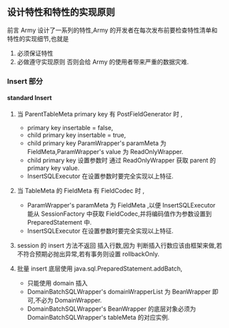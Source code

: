 
## 设计特性和特性的实现原则
前言 
Army 设计了一系列的特性,Army 的开发者在每次发布前要检查特性清单和特性的实现细节,也就是
1. 必须保证特性
2. 必做遵守实现原则
否则会给 Army 的使用者带来严重的数据灾难.

### Insert 部分
#### standard Insert
1. 当 ParentTableMeta primary key 有 PostFieldGenerator 时 ,
    * primary key insertable = false,
    * child primary key insertable = true,
    * child primary key ParamWrapper's paramMeta 为 FieldMeta,ParamWrapper's value 为 ReadOnlyWrapper.
    * child primary key 设置参数时 通过 ReadOnlyWrapper 获取 parent 的 primary key value.
    * InsertSQLExecutor 在设置参数时要完全实现以上特征.
    
2. 当 TableMeta  的 FieldMeta 有 FieldCodec 时 ,
    * ParamWrapper's paramMeta 为 FieldMeta ,以便 InsertSQLExecutor 能从 SessionFactory 
    中获取 FieldCodec,并将编码值作为参数设置到 PreparedStatement 中.
    * InsertSQLExecutor 在设置参数时要完全实现以上特征.

3. session 的 insert 方法不返回 插入行数,因为 判断插入行数应该由框架来做,若不符合预期必抛出异常,若有事务则设置 rollbackOnly.

4. 批量 insert 底层使用 java.sql.PreparedStatement.addBatch,
    * 只能使用 domain 插入
    * DomainBatchSQLWrapper's domainWrapperList 为 BeanWrapper 即可,不必为 DomainWrapper.
    * DomainBatchSQLWrapper's BeanWrapper 的底层对象必须为 DomainBatchSQLWrapper's tableMeta 的对应实例.
